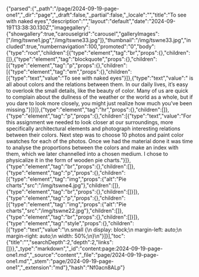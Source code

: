 {"parsed":{"_path":"/page/2024-09-19-page-one1","_dir":"page","_draft":false,"_partial":false,"_locale":"","title":"To see with naked eyes","description":"","layout":"default","date":"2024-09-19T13:38:30.130Z","imagegallery":{"showgallery":true,"carouselgrid":"carousel","galleryImages":["/img/tswne1.jpg","/img/tswne33.jpg"]},"thumbnail":"/img/tswne33.jpg","included":true,"numbernavigation":100,"promoted":"0","body":{"type":"root","children":[{"type":"element","tag":"br","props":{},"children":[]},{"type":"element","tag":"blockquote","props":{},"children":[{"type":"element","tag":"p","props":{},"children":[{"type":"element","tag":"em","props":{},"children":[{"type":"text","value":"To see with naked eyes"}]},{"type":"text","value":" is all about colors and the relations between them. In our daily lives, it’s easy to overlook the small details, like the beauty of color. Many of us are quick to complain about the dullness of the weather or the world as a whole, but if you dare to look more closely, you might just realize how much you've been missing."}]}]},{"type":"element","tag":"hr","props":{},"children":[]},{"type":"element","tag":"p","props":{},"children":[{"type":"text","value":"For this assignment we needed to look closer at our surroundings, more specifically architectural elements and photograph interesting relations between their colors. Next step was to choose 10 photos and paint color swatches for each of the photos. Once we had the material done it was time to analyse the proportions between the colors and make an index with them, which we later channelled into a chosen medium. I chose to physicalize it in the form of wooden pie charts."}]},{"type":"element","tag":"br","props":{},"children":[]},{"type":"element","tag":"p","props":{},"children":[{"type":"element","tag":"img","props":{"alt":"Pie charts","src":"/img/tswne4.jpg"},"children":[]},{"type":"element","tag":"br","props":{},"children":[]}]},{"type":"element","tag":"p","props":{},"children":[{"type":"element","tag":"img","props":{"alt":"Pie charts","src":"/img/tswne22.jpg"},"children":[]},{"type":"element","tag":"br","props":{},"children":[]}]},{"type":"element","tag":"style","props":{},"children":[{"type":"text","value":"\n.small {\n  display: block;\n  margin-left: auto;\n  margin-right: auto;\n  width: 50%;\n}\n"}]}],"toc":{"title":"","searchDepth":2,"depth":2,"links":[]}},"_type":"markdown","_id":"content:page:2024-09-19-page-one1.md","_source":"content","_file":"page/2024-09-19-page-one1.md","_stem":"page/2024-09-19-page-one1","_extension":"md"},"hash":"Nf0acn8ALp"}